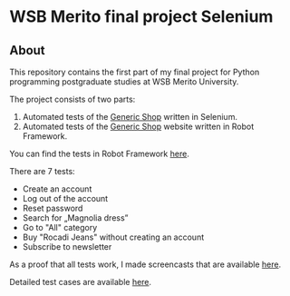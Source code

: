 # WSB Merito final project Selenium

## About

This repository contains the first part of my final project for Python programming postgraduate studies at WSB Merito University.
 
The project consists of two parts:
1. Automated tests of the [Generic Shop](https://skleptest.pl) written in Selenium.
1. Automated tests of the [Generic Shop](https://skleptest.pl) website written in Robot Framework.
 
You can find the tests in Robot Framework [here](https://github.com/marta-rakowska/wsb_final_project_robotframework).
 
There are 7 tests:
* Create an account
* Log out of the account
* Reset password
* Search for „Magnolia dress”
* Go to "All" category
* Buy "Rocadi Jeans" without creating an account
* Subscribe to newsletter
 
As a proof that all tests work, I made screencasts that are available [here](https://drive.google.com/drive/folders/1c-r5jnG3tudd7u0LJFjHi5mqipw9rYNW?usp=sharing).
 
Detailed test cases are available [here](hhttps://docs.google.com/spreadsheets/d/1lvv_EVEm_fjS3nj3DHmuSeVQBUbBPSox/edit?usp=share_link&ouid=110133304186287068341&rtpof=true&sd=true).

